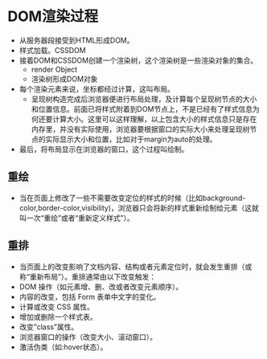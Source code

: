 # DOM渲染过程

* 从服务器段接受到HTML形成DOM。
* 样式加载。CSSDOM
* 接着DOM和CSSDOM创建一个渲染树，这个渲染树是一些渲染对象的集合。
    - render Object
    - 渲染树形成DOM对象
* 每个渲染元素来说，坐标都经过计算，这叫布局。
    - 呈现树构造完成后浏览器便进行布局处理，及计算每个呈现树节点的大小和位置信息。前面已将样式附着到DOM节点上，不是已经有了样式信息为何还要计算大小。这里可以这样理解，以上包含大小的样式信息只是存在内存里，并没有实际使用，浏览器要根据窗口的实际大小来处理呈现树节点的实际显示大小和位置，比如对于margin为auto的处理。
* 最后，将布局显示在浏览器的窗口，这个过程叫绘制。

## 重绘
* 当在页面上修改了一些不需要改变定位的样式的时候（比如background-color,border-color,visibility)，浏览器只会将新的样式重新绘制给元素（这就叫一次“重绘”或者“重新定义样式”）。

## 重排
* 当页面上的改变影响了文档内容、结构或者元素定位时，就会发生重排（或称“重新布局”）。重排通常由以下改变触发：
* DOM 操作（如元素增、删、改或者改变元素顺序）。
* 内容的改变，包括 Form 表单中文字的变化。
* 计算或改变 CSS 属性。
* 增加或删除一个样式表。
* 改变”class”属性。
* 浏览器窗口的操作（改变大小、滚动窗口）。
* 激活伪类（如:hover状态）。
